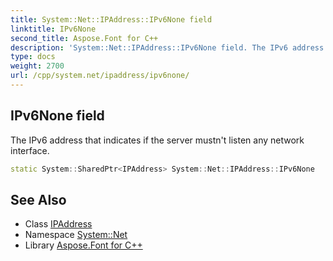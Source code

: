 ```yaml
---
title: System::Net::IPAddress::IPv6None field
linktitle: IPv6None
second_title: Aspose.Font for C++
description: 'System::Net::IPAddress::IPv6None field. The IPv6 address that indicates if the server mustn''t listen any network interface in C++.'
type: docs
weight: 2700
url: /cpp/system.net/ipaddress/ipv6none/
---
```

## IPv6None field


The IPv6 address that indicates if the server mustn't listen any network interface.

```cpp
static System::SharedPtr<IPAddress> System::Net::IPAddress::IPv6None
```

## See Also

* Class [IPAddress](../)
* Namespace [System::Net](../../)
* Library [Aspose.Font for C++](../../../)

